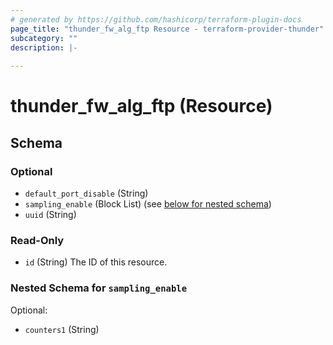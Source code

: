```yaml
---
# generated by https://github.com/hashicorp/terraform-plugin-docs
page_title: "thunder_fw_alg_ftp Resource - terraform-provider-thunder"
subcategory: ""
description: |-
  
---
```


# thunder_fw_alg_ftp (Resource)





<!-- schema generated by tfplugindocs -->
## Schema

### Optional

- `default_port_disable` (String)
- `sampling_enable` (Block List) (see [below for nested schema](#nestedblock--sampling_enable))
- `uuid` (String)

### Read-Only

- `id` (String) The ID of this resource.

<a id="nestedblock--sampling_enable"></a>
### Nested Schema for `sampling_enable`

Optional:

- `counters1` (String)


